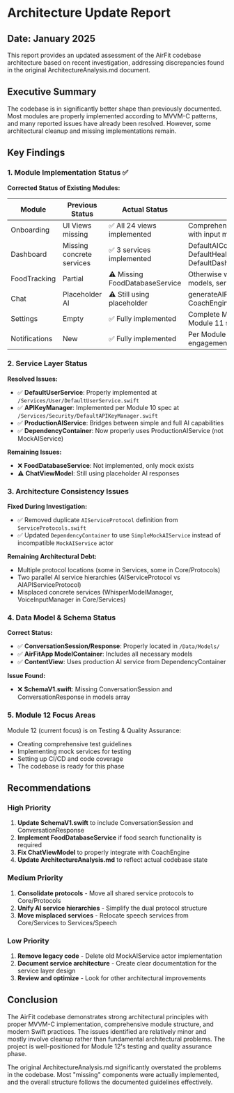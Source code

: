 # Architecture Update Report
## Date: January 2025

This report provides an updated assessment of the AirFit codebase architecture based on recent investigation, addressing discrepancies found in the original ArchitectureAnalysis.md document.

## Executive Summary

The codebase is in significantly better shape than previously documented. Most modules are properly implemented according to MVVM-C patterns, and many reported issues have already been resolved. However, some architectural cleanup and missing implementations remain.

## Key Findings

### 1. Module Implementation Status ✅

**Corrected Status of Existing Modules:**

| Module | Previous Status | Actual Status | Notes |
|--------|----------------|---------------|-------|
| Onboarding | UI Views missing | ✅ All 24 views implemented | Comprehensive view hierarchy with input modalities |
| Dashboard | Missing concrete services | ✅ 3 services implemented | DefaultAICoachService, DefaultHealthKitService, DefaultDashboardNutritionService |
| FoodTracking | Partial | ⚠️ Missing FoodDatabaseService | Otherwise well-structured with models, services, views |
| Chat | Placeholder AI | ⚠️ Still using placeholder | generateAIResponse() needs CoachEngine integration |
| Settings | Empty | ✅ Fully implemented | Complete MVVM-C structure per Module 11 spec |
| Notifications | New | ✅ Fully implemented | Per Module 9 spec with engagement engine |

### 2. Service Layer Status

**Resolved Issues:**
- ✅ **DefaultUserService**: Properly implemented at `/Services/User/DefaultUserService.swift`
- ✅ **APIKeyManager**: Implemented per Module 10 spec at `/Services/Security/DefaultAPIKeyManager.swift`
- ✅ **ProductionAIService**: Bridges between simple and full AI capabilities
- ✅ **DependencyContainer**: Now properly uses ProductionAIService (not MockAIService)

**Remaining Issues:**
- ❌ **FoodDatabaseService**: Not implemented, only mock exists
- ⚠️ **ChatViewModel**: Still using placeholder AI responses

### 3. Architecture Consistency Issues

**Fixed During Investigation:**
- ✅ Removed duplicate `AIServiceProtocol` definition from `ServiceProtocols.swift`
- ✅ Updated `DependencyContainer` to use `SimpleMockAIService` instead of incompatible `MockAIService` actor

**Remaining Architectural Debt:**
- Multiple protocol locations (some in Services, some in Core/Protocols)
- Two parallel AI service hierarchies (AIServiceProtocol vs AIAPIServiceProtocol)
- Misplaced concrete services (WhisperModelManager, VoiceInputManager in Core/Services)

### 4. Data Model & Schema Status

**Correct Status:**
- ✅ **ConversationSession/Response**: Properly located in `/Data/Models/`
- ✅ **AirFitApp ModelContainer**: Includes all necessary models
- ✅ **ContentView**: Uses production AI service from DependencyContainer

**Issue Found:**
- ❌ **SchemaV1.swift**: Missing ConversationSession and ConversationResponse in models array

### 5. Module 12 Focus Areas

Module 12 (current focus) is on Testing & Quality Assurance:
- Creating comprehensive test guidelines
- Implementing mock services for testing
- Setting up CI/CD and code coverage
- The codebase is ready for this phase

## Recommendations

### High Priority
1. **Update SchemaV1.swift** to include ConversationSession and ConversationResponse
2. **Implement FoodDatabaseService** if food search functionality is required
3. **Fix ChatViewModel** to properly integrate with CoachEngine
4. **Update ArchitectureAnalysis.md** to reflect actual codebase state

### Medium Priority
1. **Consolidate protocols** - Move all shared service protocols to Core/Protocols
2. **Unify AI service hierarchies** - Simplify the dual protocol structure
3. **Move misplaced services** - Relocate speech services from Core/Services to Services/Speech

### Low Priority
1. **Remove legacy code** - Delete old MockAIService actor implementation
2. **Document service architecture** - Create clear documentation for the service layer design
3. **Review and optimize** - Look for other architectural improvements

## Conclusion

The AirFit codebase demonstrates strong architectural principles with proper MVVM-C implementation, comprehensive module structure, and modern Swift practices. The issues identified are relatively minor and mostly involve cleanup rather than fundamental architectural problems. The project is well-positioned for Module 12's testing and quality assurance phase.

The original ArchitectureAnalysis.md significantly overstated the problems in the codebase. Most "missing" components were actually implemented, and the overall structure follows the documented guidelines effectively.